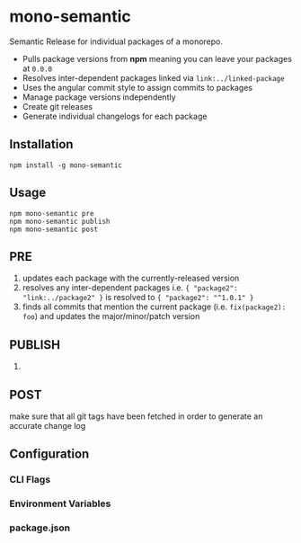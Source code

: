 # mono-semantic
Semantic Release for individual packages of a monorepo.

- Pulls package versions from __npm__ meaning you can leave your packages at `0.0.0`
- Resolves inter-dependent packages linked via `link:../linked-package`
- Uses the angular commit style to assign commits to packages
- Manage package versions independently
- Create git releases
- Generate individual changelogs for each package

## Installation
```
npm install -g mono-semantic
```

## Usage
```
npm mono-semantic pre
npm mono-semantic publish
npm mono-semantic post
```

## PRE
1. updates each package with the currently-released version
2. resolves any inter-dependent packages i.e. `{ "package2": "link:../package2" }` is resolved to `{ "package2": "^1.0.1" }`
3. finds all commits that mention the current package (i.e. `fix(package2): foo`) and updates the major/minor/patch version

## PUBLISH
1.

## POST
make sure that all git tags have been fetched in order to generate an accurate change log

## Configuration
### CLI Flags

### Environment Variables

### package.json

